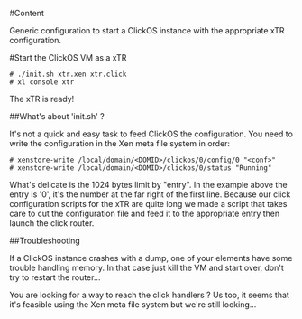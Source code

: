 #Content

Generic configuration to start a ClickOS instance with the appropriate xTR configuration.

#Start the ClickOS VM as a xTR

```
# ./init.sh xtr.xen xtr.click
# xl console xtr
```

The xTR is ready!

##What's about 'init.sh' ?

It's not a quick and easy task to feed ClickOS the configuration. You need to write the configuration in the Xen meta file system in order:

```
# xenstore-write /local/domain/<DOMID>/clickos/0/config/0 "<conf>"
# xenstore-write /local/domain/<DOMID>/clickos/0/status "Running"
```

What's delicate is the 1024 bytes limit by "entry". In the example above the entry is '0', it's the number at the far right of the first line. Because our click configuration scripts for the xTR are quite long we made a script that takes care to cut the configuration file and feed it to the appropriate entry then launch the click router.

##Troubleshooting

If a ClickOS instance crashes with a dump, one of your elements have some trouble handling memory. In that case just kill the VM and start over, don't try to restart the router...

You are looking for a way to reach the click handlers ? Us too, it seems that it's feasible using the Xen meta file system but we're still looking...

